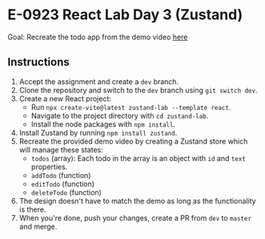 # E-0923 React Lab Day 3 (Zustand)

Goal: Recreate the todo app from the demo video [here](https://drive.google.com/file/d/1Si4WeBPN6VkHaRy3HALL-YzBo6h3aRmz/view?usp=sharing)

## Instructions

1. Accept the assignment and create a `dev` branch.
2. Clone the repository and switch to the `dev` branch using `git switch dev`.
3. Create a new React project:
   - Run `npx create-vite@latest zustand-lab --template react`.
   - Navigate to the project directory with `cd zustand-lab`.
   - Install the node packages with `npm install`.
4. Install Zustand by running `npm install zustand`.
5. Recreate the provided demo video by creating a Zustand store which will manage these states:
   - `todos` (array): Each todo in the array is an object with `id` and `text` properties.
   - `addTodo` (function)
   - `editTodo` (function)
   - `deleteTodo` (function)
6. The design doesn't have to match the demo as long as the functionality is there.
7. When you're done, push your changes, create a PR from `dev` to `master` and merge.
